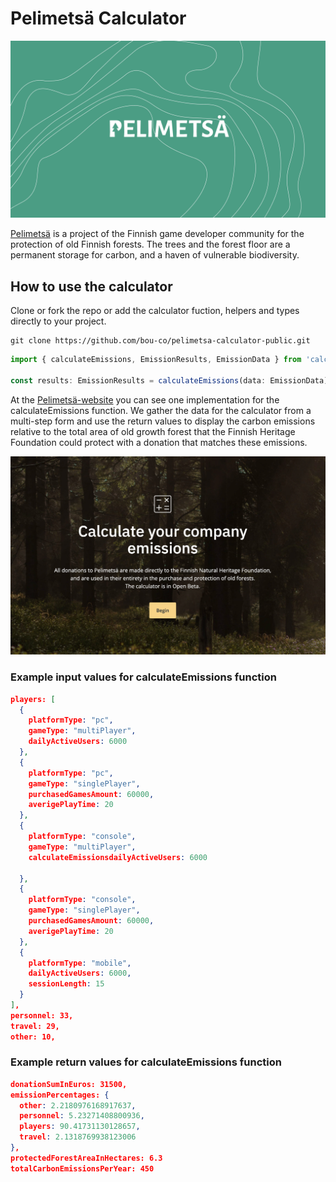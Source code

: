 # Pelimetsä Calculator

[![Pelimetsa logo](pelimetsa.png)](https://pelimetsa.fi/)

[Pelimetsä](https://pelimetsa.fi/) is a project of the Finnish game developer community for the protection of old Finnish forests. The trees and the forest floor are a permanent storage for carbon, and a haven of vulnerable biodiversity.

## How to use the calculator

Clone or fork the repo or add the calculator fuction, helpers and types directly to your project.

```script
git clone https://github.com/bou-co/pelimetsa-calculator-public.git
```

```ts
import { calculateEmissions, EmissionResults, EmissionData } from 'calculator';

const results: EmissionResults = calculateEmissions(data: EmissionData);
```

At the [Pelimetsä-website](https://pelimetsa.fi/) you can see one implementation for the calculateEmissions function. We gather the data for the calculator from a multi-step form and use the return values to display the carbon emissions relative to the total area of old growth forest that the Finnish Heritage Foundation could protect with a donation that matches these emissions.

[![Emission calculator from the pelimetsä website](calculator.png)](https://pelimetsa.fi/)

### Example input values for calculateEmissions function

```json
players: [
  {
    platformType: "pc",
    gameType: "multiPlayer",
    dailyActiveUsers: 6000
  },
  {
    platformType: "pc",
    gameType: "singlePlayer",
    purchasedGamesAmount: 60000,
    averigePlayTime: 20
  },
  {
    platformType: "console",
    gameType: "multiPlayer",
    calculateEmissionsdailyActiveUsers: 6000

  },
  {
    platformType: "console",
    gameType: "singlePlayer",
    purchasedGamesAmount: 60000,
    averigePlayTime: 20
  },
  {
    platformType: "mobile",
    dailyActiveUsers: 6000,
    sessionLength: 15
  }
],
personnel: 33,
travel: 29,
other: 10,
```

### Example return values for calculateEmissions function

```json
donationSumInEuros: 31500,
emissionPercentages: {
  other: 2.2180976168917637,
  personnel: 5.23271408800936,
  players: 90.41731130128657,
  travel: 2.1318769938123006
},
protectedForestAreaInHectares: 6.3
totalCarbonEmissionsPerYear: 450
```
